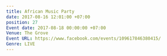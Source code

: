 ```yaml
---
title: African Music Party
date: 2017-08-16 12:01:00 +07:00
position: 27
Event date: 2017-08-18 00:00:00 +07:00
Venue: The Grove
Event URL: https://www.facebook.com/events/109617846380415/
Genre: LIVE
---
```


